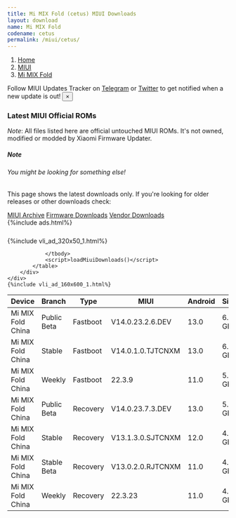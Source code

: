 ```yaml
---
title: Mi MIX Fold (cetus) MIUI Downloads
layout: download
name: Mi MIX Fold
codename: cetus
permalink: /miui/cetus/
---
```

<nav aria-label="breadcrumb">
    <ol class="breadcrumb">
        <li class="breadcrumb-item"><a href="/">Home</a></li>
        <li class="breadcrumb-item"><a href="/miui/">MIUI</a></li>
        <li class="breadcrumb-item active" aria-current="page"><a href="/miui/cetus/">Mi MIX Fold</a></li>
    </ol>
</nav>
<div class="alert alert-primary alert-dismissible fade show" role="alert">
    Follow MIUI Updates Tracker on <a href="https://t.me/MIUIUpdatesTracker" class="alert-link">Telegram</a>
     or <a href="https://twitter.com/MiFwUpdater" class="alert-link">Twitter</a> to get notified when a new update is out!
    <button type="button" class="close" data-dismiss="alert" aria-label="Close">
        <span aria-hidden="true">&times;</span>
    </button>
</div>

### Latest MIUI Official ROMs
*Note*: All files listed here are official untouched MIUI ROMs. It's not owned, modified or modded by Xiaomi Firmware Updater.
<div class="card">
  <div class="card-body">
    <h5 class="card-title">Note</h5>
    <h6 class="card-subtitle mb-2 text-muted">You might be looking for something else!</h6>
    <p class="card-text">This page shows the latest downloads only.
     If you're looking for older releases or other downloads check:</p>
    <a href="/archive/miui/cetus/" class="card-link">MIUI Archive</a>
    <a href="/firmware/cetus/" class="card-link">Firmware Downloads</a>
    <a href="/vendor/cetus/" class="card-link">Vendor Downloads</a>
  </div>
</div>
{%include ads.html%}
<div class="row justify-content-center">
    <div class="col-10">
        <div class="table-responsive-md" style="margin-top: 25px;">
            {%include vli_ad_320x50_1.html%}
            <table id="miui" class="display dt-responsive nowrap compact table table-striped table-hover table-sm">
                <thead class="thead-dark">
                    <tr>
                        <th data-ref="device">Device</th>
                        <th data-ref="branch">Branch</th>
                        <th data-ref="type">Type</th>
                        <th data-ref="miui">MIUI</th>
                        <th data-ref="android">Android</th>
                        <th data-ref="size">Size</th>
                        <th data-ref="size">Date</th>
                        <th data-ref="link">Link</th>
                    </tr>
                </thead>
                <tbody>
                <tr><td>Mi MIX Fold China</td><td>Public Beta</td><td>Fastboot</td><td>V14.0.23.2.6.DEV</td><td>13.0</td><td>6.7 GB</td><td>2023-02-06</td><td><a href="/miui/cetus/public beta/V14.0.23.2.6.DEV/">Download</a></td></tr>
<tr><td>Mi MIX Fold China</td><td>Stable</td><td>Fastboot</td><td>V14.0.1.0.TJTCNXM</td><td>13.0</td><td>6.6 GB</td><td>2023-03-14</td><td><a href="/miui/cetus/stable/V14.0.1.0.TJTCNXM/">Download</a></td></tr>
<tr><td>Mi MIX Fold China</td><td>Weekly</td><td>Fastboot</td><td>22.3.9</td><td>11.0</td><td>5.9 GB</td><td>2022-03-09</td><td><a href="/miui/cetus/weekly/22.3.9/">Download</a></td></tr>
<tr><td>Mi MIX Fold China</td><td>Public Beta</td><td>Recovery</td><td>V14.0.23.7.3.DEV</td><td>13.0</td><td>5.4 GB</td><td>2023-07-07</td><td><a href="/miui/cetus/public beta/V14.0.23.7.3.DEV/">Download</a></td></tr>
<tr><td>Mi MIX Fold China</td><td>Stable</td><td>Recovery</td><td>V13.1.3.0.SJTCNXM</td><td>12.0</td><td>4.7 GB</td><td>2023-01-05</td><td><a href="/miui/cetus/stable/V13.1.3.0.SJTCNXM/">Download</a></td></tr>
<tr><td>Mi MIX Fold China</td><td>Stable Beta</td><td>Recovery</td><td>V13.0.2.0.RJTCNXM</td><td>11.0</td><td>4.3 GB</td><td>2022-04-21</td><td><a href="/miui/cetus/stable beta/V13.0.2.0.RJTCNXM/">Download</a></td></tr>
<tr><td>Mi MIX Fold China</td><td>Weekly</td><td>Recovery</td><td>22.3.23</td><td>11.0</td><td>4.3 GB</td><td>2022-03-24</td><td><a href="/miui/cetus/weekly/22.3.23/">Download</a></td></tr>

                </tbody>
                <script>loadMiuiDownloads()</script>
            </table>
        </div>
    </div>
    {%include vli_ad_160x600_1.html%}
</div>
